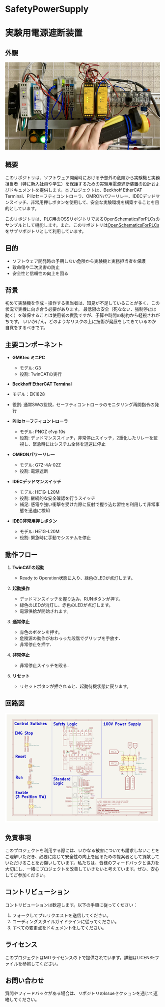 # SafetyPowerSupply
# 実験用電源遮断装置
## 外観

![外観](04_Results/IMG_6608.jpeg)

## 概要

このリポジトリは、ソフトウェア開発時における予想外の危険から実験機と実務担当者（特に新入社員や学生）を保護するための実験用電源遮断装置の設計およびドキュメントを提供します。本プロジェクトは、Beckhoff EtherCAT Terminal、Pillzセーフティコントローラ、OMRONパワーリレー、IDECデッドマンスイッチ、非常用押しボタンを使用して、安全な実験環境を構築することを目的としています。

このリポジトリは、PLC用のOSSリポジトリである[OpenSchematicsForPLCs](https://github.com/zilmina/OpenSchematicsForPLCs.git)のサンプルとして機能します。また、このリポジトリは[OpenSchematicsForPLCs](https://github.com/zilmina/OpenSchematicsForPLCs.git)をサブリポジトリとして利用しています。

## 目的

- ソフトウェア開発時の予期しない危険から実験機と実務担当者を保護
- 致命傷や二次災害の防止
- 安全性と信頼性の向上を図る

## 背景

初めて実験機を作成・操作する担当者は、知見が不足していることが多く、この状況で実機に向き合う必要があります。
最低限の安全（死なない、強制停止は動く）を確保することは使用者の責務ですが、予算や時間の制約から軽視されがちです。
いいかげん，どのようなリスクの上に技術が発展をしてきているのか自覚をするべきです。

## 主要コンポーネント

- **GMKtec ミニPC**
  - モデル: G3
  - 役割: TwinCATの実行
 
- **Beckhoff EtherCAT Terminal**
-   モデル：EK1828
-   役割: 通常SWの監視，セーフティコントローラのモニタリング再開指令の発行

- **Pillzセーフティコントローラ**
  - モデル: PNOZ e1vp 10s
  - 役割: デッドマンススイッチ，非常停止スイッチ，2重化したリレーを監視し、緊急時にはシステム全体を迅速に停止

- **OMRONパワーリレー**
  - モデル: G7Z-4A-02Z
  - 役割: 電源遮断

- **IDECデッドマンスイッチ**
  - モデル: HE1G-L20M
  - 役割: 継続的な安全確認を行うスイッチ
  - 補足: 感電や強い衝撃を受けた際に反射で握り込む習性を利用して非常事態を迅速に検知

- **IDEC非常用押しボタン**
  - モデル: HE1G-L20M
  - 役割: 緊急時に手動でシステムを停止

## 動作フロー

1. **TwinCATの起動**
   - Ready to Operation状態に入り、緑色のLEDが点灯します。

2. **起動操作**
   - デッドマンスイッチを握り込み，RUNボタンが押す。
   - 緑色のLEDが消灯し、赤色のLEDが点灯します。
   - 電源供給が開始されます。

3. **通常停止**
   - 赤色のボタンを押す。
   - 危険源の動作がおわっった段階でグリップを手放す．
   - 非常停止を押す．

4. **非常停止**
   - 非常停止スイッチを殴る．

5. **リセット**
   - リセットボタンが押されると、起動待機状態に戻ります。

## 回路図

![回路図](02_Drawings/01_SafetyEStop/Versions/v1.0.0.png)

## 免責事項

このプロジェクトを利用する際には、いかなる被害についても請求しないことをご理解いただき、必要に応じて安全性の向上を図るための提案者として貢献していただけることをお願いしています。私たちは、皆様のフィードバックと協力を大切にし、一緒にプロジェクトを改善していきたいと考えています。ぜひ、安心してご参加ください。

## コントリビューション

コントリビューションは歓迎します。以下の手順に従ってください：

1. フォークしてプルリクエストを送信してください。
2. コーディングスタイルガイドラインに従ってください。
3. すべての変更点をドキュメント化してください。

## ライセンス

このプロジェクトはMITライセンスの下で提供されています。詳細はLICENSEファイルを参照してください。

## お問い合わせ

質問やフィードバックがある場合は、リポジトリのIssueセクションを通じて連絡してください。
